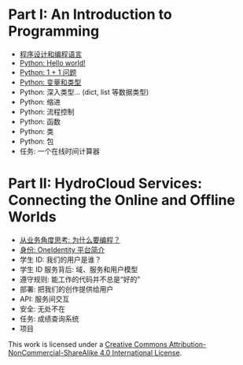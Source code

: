 # Part I: An Introduction to Programming

- [程序设计和编程语言](https://github.com/hydrocloud/BeginnersGuide/blob/master/1.Programming%20and%20Programming%20Languages.md)
- [Python: Hello world!](https://github.com/hydrocloud/BeginnersGuide/blob/master/2.Hello%20world!.md) 
- [Python: 1 + 1 问题](https://github.com/hydrocloud/BeginnersGuide/blob/master/3.1%20%2B%201%20%E9%97%AE%E9%A2%98.md) 
- [Python: 变量和类型](https://github.com/hydrocloud/BeginnersGuide/blob/master/4.%E5%8F%98%E9%87%8F%E5%92%8C%E7%B1%BB%E5%9E%8B.md)
- Python: 深入类型... (dict, list 等数据类型)
- Python: 缩进
- Python: 流程控制
- Python: 函数
- Python: 类
- Python: 包
- 任务: 一个在线时间计算器

# Part II: HydroCloud Services: Connecting the Online and Offline Worlds

- [从业务角度思考: 为什么要编程？](https://github.com/hydrocloud/BeginnersGuide/blob/master/B1.Programming%20for%20Business.md)
- [身份: OneIdentity 平台简介](https://github.com/hydrocloud/BeginnersGuide/blob/master/B2.OneIdentity.md)
- 学生 ID: 我们的用户是谁？
- 学生 ID 服务背后: 域、服务和用户模型
- 遵守规则: 能工作的代码并不总是“好的”
- 部署: 把我们的创作提供给用户
- API: 服务间交互
- 安全: 无处不在
- 任务: 成绩查询系统
- 项目

This work is licensed under a [Creative Commons Attribution-NonCommercial-ShareAlike 4.0 International License](http://creativecommons.org/licenses/by-nc-sa/4.0/).
